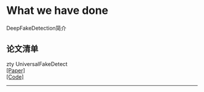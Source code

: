 # What we have done 
DeepFakeDetection简介  

## 论文清单

zty
UniversalFakeDetect  
[[Paper]](https://arxiv.org/abs/2302.10174)  
[[Code]](https://github.com/WisconsinAIVision/UniversalFakeDetect)

---
